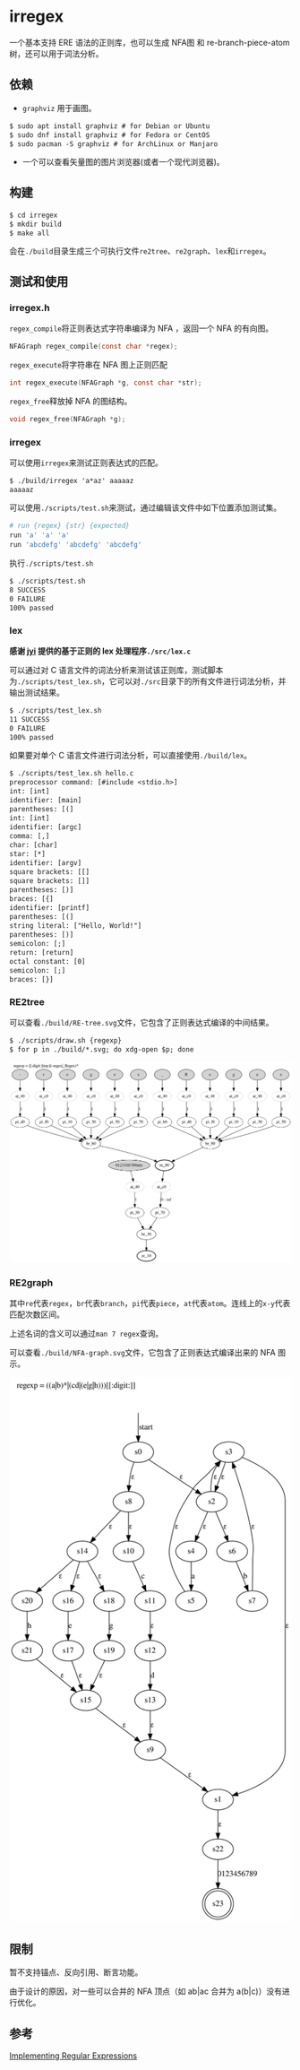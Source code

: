 # irregex

一个基本支持 ERE 语法的正则库，也可以生成 NFA图 和 re-branch-piece-atom 树，还可以用于词法分析。

## 依赖

- `graphviz` 用于画图。

```console
$ sudo apt install graphviz # for Debian or Ubuntu
$ sudo dnf install graphviz # for Fedora or CentOS
$ sudo pacman -S graphviz # for ArchLinux or Manjaro
```

- 一个可以查看矢量图的图片浏览器(或者一个现代浏览器)。

## 构建

```console
$ cd irregex
$ mkdir build
$ make all
```

会在`./build`目录生成三个可执行文件`re2tree`、`re2graph`、`lex`和`irregex`。

## 测试和使用

### irregex.h

`regex_compile`将正则表达式字符串编译为 NFA ，返回一个 NFA 的有向图。
```c
NFAGraph regex_compile(const char *regex);
```

`regex_execute`将字符串在 NFA 图上正则匹配
```c
int regex_execute(NFAGraph *g, const char *str);
```

`regex_free`释放掉 NFA 的图结构。
```c
void regex_free(NFAGraph *g);
```

### irregex

可以使用`irregex`来测试正则表达式的匹配。

```console
$ ./build/irregex 'a*az' aaaaaz
aaaaaz
```

可以使用`./scripts/test.sh`来测试，通过编辑该文件中如下位置添加测试集。

```bash
# run {regex} {str} {expected}
run 'a' 'a' 'a'
run 'abcdefg' 'abcdefg' 'abcdefg'
```

执行`./scripts/test.sh`

```console
$ ./scripts/test.sh
8 SUCCESS
0 FAILURE
100% passed
```

### lex

**感谢 [jyi](https://github.com/jyi2ya) 提供的基于正则的 lex 处理程序`./src/lex.c`**

可以通过对 C 语言文件的词法分析来测试该正则库，测试脚本为`./scripts/test_lex.sh`，它可以对`./src`目录下的所有文件进行词法分析，并输出测试结果。

```console
$ ./scripts/test_lex.sh
11 SUCCESS
0 FAILURE
100% passed
```

如果要对单个 C 语言文件进行词法分析，可以直接使用`./build/lex`。

```console
$ ./scripts/test_lex.sh hello.c
preprocessor command: [#include <stdio.h>]
int: [int]
identifier: [main]
parentheses: [(]
int: [int]
identifier: [argc]
comma: [,]
char: [char]
star: [*]
identifier: [argv]
square brackets: [[]
square brackets: []]
parentheses: [)]
braces: [{]
identifier: [printf]
parentheses: [(]
string literal: ["Hello, World!"]
parentheses: [)]
semicolon: [;]
return: [return]
octal constant: [0]
semicolon: [;]
braces: [}]
```

### RE2tree

可以查看`./build/RE-tree.svg`文件，它包含了正则表达式编译的中间结果。

```console
$ ./scripts/draw.sh {regexp}
$ for p in ./build/*.svg; do xdg-open $p; done
```

![regex-example](./images/RE-tree.svg)

### RE2graph

其中`re`代表`regex`，`br`代表`branch`，`pi`代表`piece`，`at`代表`atom`。连线上的`x-y`代表匹配次数区间。

上述名词的含义可以通过`man 7 regex`查询。

可以查看`./build/NFA-graph.svg`文件，它包含了正则表达式编译出来的 NFA 图示。

![regex-example](./images/NFA-graph.svg)

## 限制

暂不支持锚点、反向引用、断言功能。

由于设计的原因，对一些可以合并的 NFA 顶点（如 ab|ac 合并为 a(b|c)）没有进行优化。

## 参考

[Implementing Regular Expressions](https://swtch.com/~rsc/regexp/)
